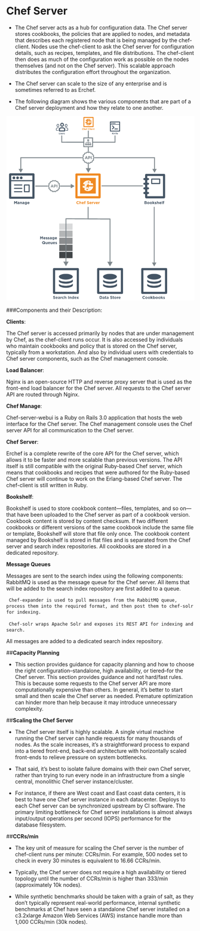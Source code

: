# Chef Server

- The Chef server acts as a hub for configuration data. The Chef server stores cookbooks, the policies that are applied to nodes, and metadata that describes each registered node that is being managed by the chef-client. Nodes use the chef-client to ask the Chef server for configuration details, such as recipes, templates, and file distributions. The chef-client then does as much of the configuration work as possible on the nodes themselves (and not on the Chef server). This scalable approach distributes the configuration effort throughout the organization.

- The Chef server can scale to the size of any enterprise and is sometimes referred to as Erchef.

- The following diagram shows the various components that are part of a Chef server deployment and how they relate to one another.
 
 ![alt text](https://github.com/pkdevaraj/Presentations/blob/a20c76968d2be8e27609c46c27c09d27f57a13d5/Chef%20Images/Chef_server.PNG "Chef_Server")
 
###Components and their Description:
 
**Clients**:

The Chef server is accessed primarily by nodes that are under management by Chef, as the chef-client runs occur. It is also accessed by individuals who maintain cookbooks and policy that is stored on the Chef server, typically from a workstation. And also by individual users with credentials to Chef server components, such as the Chef management console.

**Load Balancer**:

Nginx is an open-source HTTP and reverse proxy server that is used as the front-end load balancer for the Chef server. All requests to the Chef server API are routed through Nginx.

**Chef Manage**:

Chef-server-webui is a Ruby on Rails 3.0 application that hosts the web interface for the Chef server.
The Chef management console uses the Chef server API for all communication to the Chef server.

**Chef Server**:

Erchef is a complete rewrite of the core API for the Chef server, which allows it to be faster and more scalable than previous versions. The API itself is still compatible with the original Ruby-based Chef server, which means that cookbooks and recipes that were authored for the Ruby-based Chef server will continue to work on the Erlang-based Chef server. The chef-client is still written in Ruby.

**Bookshelf**:

Bookshelf is used to store cookbook content—files, templates, and so on—that have been uploaded to the Chef server as part of a cookbook version. Cookbook content is stored by content checksum. If two different cookbooks or different versions of the same cookbook include the same file or template, Bookshelf will store that file only once. The cookbook content managed by Bookshelf is stored in flat files and is separated from the Chef server and search index repositories.
All cookbooks are stored in a dedicated repository.

**Message Queues**

Messages are sent to the search index using the following components:
    RabbitMQ is used as the message queue for the Chef server. All items that will be added to the search index repository are first added to a queue.

     Chef-expander is used to pull messages from the RabbitMQ queue, process them into the required format, and then post them to chef-solr for indexing.

     Chef-solr wraps Apache Solr and exposes its REST API for indexing and search.

All messages are added to a dedicated search index repository.

##**Capacity Planning**

- This section provides guidance for capacity planning and how to choose the right configuration–standalone, high availability, or tiered–for the Chef server. This section provides guidance and not hard/fast rules. This is because some requests to the Chef server API are more computationally expensive than others. In general, it’s better to start small and then scale the Chef server as needed. Premature optimization can hinder more than help because it may introduce unnecessary complexity.

##**Scaling the Chef Server**

- The Chef server itself is highly scalable. A single virtual machine running the Chef server can handle requests for many thousands of nodes. As the scale increases, it’s a straightforward process to expand into a tiered front-end, back-end architecture with horizontally scaled front-ends to relieve pressure on system bottlenecks.

- That said, it’s best to isolate failure domains with their own Chef server, rather than trying to run every node in an infrastructure from a single central, monolithic Chef server instance/cluster.

- For instance, if there are West coast and East coast data centers, it is best to have one Chef server instance in each datacenter. Deploys to each Chef server can be synchronized upstream by CI software. The primary limiting bottleneck for Chef server installations is almost always input/output operations per second (IOPS) performance for the database filesystem.

##**CCRs/min**

- The key unit of measure for scaling the Chef server is the number of chef-client runs per minute: CCRs/min. For example, 500 nodes set to check in every 30 minutes is equivalent to 16.66 CCRs/min.

- Typically, the Chef server does not require a high availability or tiered topology until the number of CCRs/min is higher than 333/min (approximately 10k nodes).

- While synthetic benchmarks should be taken with a grain of salt, as they don’t typically represent real-world performance, internal synthetic benchmarks at Chef have seen a standalone Chef server installed on a c3.2xlarge Amazon Web Services (AWS) instance handle more than 1,000 CCRs/min (30k nodes).
